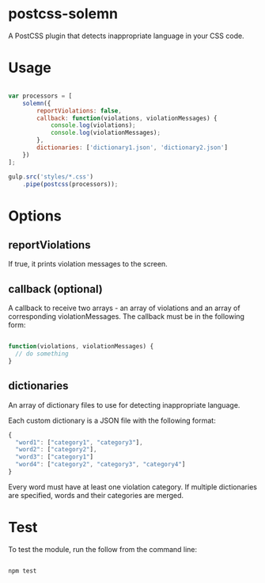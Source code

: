 # postcss-solemn
A PostCSS plugin that detects inappropriate language in your CSS code.

# Usage
```js

var processors = [
    solemn({
        reportViolations: false,
        callback: function(violations, violationMessages) {
            console.log(violations);
            console.log(violationMessages);
        },
        dictionaries: ['dictionary1.json', 'dictionary2.json']
    })
];

gulp.src('styles/*.css')
    .pipe(postcss(processors));

```

# Options

## reportViolations
If true, it prints violation messages to the screen.

## callback (optional)
A callback to receive two arrays - an array of violations and an array of corresponding violationMessages.
The callback must be in the following form:
```js

function(violations, violationMessages) {
  // do something
}

```

## dictionaries
An array of dictionary files to use for detecting inappropriate language.

Each custom dictionary is a JSON file with the following format:

```js
{
  "word1": ["category1", "category3"],
  "word2": ["category2"],
  "word3": ["category1"]
  "word4": ["category2", "category3", "category4"]
}
```

Every word must have at least one violation category.  If multiple dictionaries are specified, words and their categories are merged.

# Test
To test the module, run the follow from the command line:
```js

npm test

```
